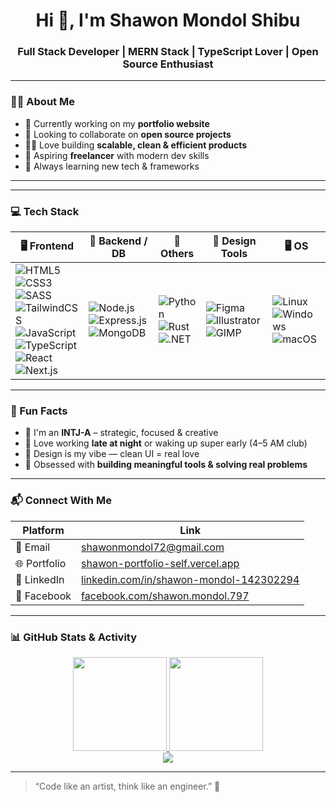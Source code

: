 <h1 align="center">Hi 👋, I'm Shawon Mondol Shibu</h1>
<h3 align="center">Full Stack Developer | MERN Stack | TypeScript Lover | Open Source Enthusiast</h3>

---

### 🧑‍💻 About Me

- 🔭 Currently working on my **portfolio website**
- 🤝 Looking to collaborate on **open source projects**
- 👨‍💻 Love building **scalable, clean & efficient products**
- 💼 Aspiring **freelancer** with modern dev skills
- 🧠 Always learning new tech & frameworks

---

---

### 💻 Tech Stack

| 🖥️ Frontend | 🧠 Backend / DB | 🧪 Others | 🎨 Design Tools | 🖥️ OS |
|-------------|-----------------|-----------|------------------|--------|
| ![HTML5](https://img.shields.io/badge/HTML5-E34F26?style=flat&logo=html5&logoColor=white) <br> ![CSS3](https://img.shields.io/badge/CSS3-1572B6?style=flat&logo=css3&logoColor=white) <br> ![SASS](https://img.shields.io/badge/SASS-CC6699?style=flat&logo=sass&logoColor=white) <br> ![TailwindCSS](https://img.shields.io/badge/TailwindCSS-38B2AC?style=flat&logo=tailwind-css&logoColor=white) <br> ![JavaScript](https://img.shields.io/badge/JavaScript-F7DF1E?style=flat&logo=javascript&logoColor=black) <br> ![TypeScript](https://img.shields.io/badge/TypeScript-3178C6?style=flat&logo=typescript&logoColor=white) <br> ![React](https://img.shields.io/badge/React-20232A?style=flat&logo=react&logoColor=61DAFB) <br> ![Next.js](https://img.shields.io/badge/Next.js-000000?style=flat&logo=nextdotjs&logoColor=white) | ![Node.js](https://img.shields.io/badge/Node.js-339933?style=flat&logo=nodedotjs&logoColor=white) <br> ![Express.js](https://img.shields.io/badge/Express.js-000000?style=flat&logo=express&logoColor=white) <br> ![MongoDB](https://img.shields.io/badge/MongoDB-47A248?style=flat&logo=mongodb&logoColor=white) | ![Python](https://img.shields.io/badge/Python-3776AB?style=flat&logo=python&logoColor=white) <br> ![Rust](https://img.shields.io/badge/Rust-000000?style=flat&logo=rust&logoColor=white) <br> ![.NET](https://img.shields.io/badge/.NET-512BD4?style=flat&logo=dotnet&logoColor=white) | ![Figma](https://img.shields.io/badge/Figma-F24E1E?style=flat&logo=figma&logoColor=white) <br> ![Illustrator](https://img.shields.io/badge/Illustrator-FF9A00?style=flat&logo=adobeillustrator&logoColor=white) <br> ![GIMP](https://img.shields.io/badge/GIMP-5C5543?style=flat&logo=gimp&logoColor=white) | ![Linux](https://img.shields.io/badge/Linux-FCC624?style=flat&logo=linux&logoColor=black) <br> ![Windows](https://img.shields.io/badge/Windows-0078D6?style=flat&logo=windows&logoColor=white) <br> ![macOS](https://img.shields.io/badge/macOS-000000?style=flat&logo=apple&logoColor=white) |

---

### 🧩 Fun Facts

- 🧠 I'm an **INTJ-A** – strategic, focused & creative
- 🌙 Love working **late at night** or waking up super early (4–5 AM club)
- 🎨 Design is my vibe — clean UI = real love
- 🔧 Obsessed with **building meaningful tools & solving real problems**

---

### 📬 Connect With Me

| Platform | Link |
|---------|------|
| 📧 Email | [shawonmondol72@gmail.com](mailto:shawonmondol72@gmail.com) |
| 🌐 Portfolio | [shawon-portfolio-self.vercel.app](https://shawon-portfolio-self.vercel.app) |
| 💼 LinkedIn | [linkedin.com/in/shawon-mondol-142302294](https://www.linkedin.com/in/shawon-mondol-142302294) |
| 📘 Facebook | [facebook.com/shawon.mondol.797](https://www.facebook.com/shawon.mondol.797) |

---

### 📊 GitHub Stats & Activity

<div align="center">
  <a href="https://github.com/shibu72">
    <img height="150" src="https://github-readme-stats.vercel.app/api?username=shibu72&show_icons=true&theme=default" />
  </a>
  <a href="https://github.com/shibu72">
    <img height="150" src="https://github-readme-streak-stats.herokuapp.com/?user=shibu72&theme=default" />
  </a>
</div>

<div align="center">
  <a href="https://github.com/shibu72">
    <img src="https://github-readme-stats.vercel.app/api/top-langs/?username=shibu72&layout=compact&theme=default" />
  </a>
</div>

---

> “Code like an artist, think like an engineer.” 🎯
